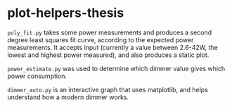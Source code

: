 # plot-helpers-thesis

`poly_fit.py` takes some power measurements and produces a second degree
least squares fit curve, according to the expected power measurements.
It accepts input (currently a value between 2.6-42W, the lowest and
highest power measured), and also produces a static plot.

`power_estimate.py` was used to determine which dimmer value gives
which power consumption.

`dimmer_auto.py` is an interactive graph that uses matplotlib, and
helps understand how a modern dimmer works.
